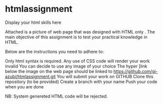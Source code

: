 # htmlassignment
Display  your html skills here

Attached is a picture of  web page that was designed with HTML only . The main objective of this assignment is to test your practical knowledge in HTML.

Below are the instructions you need to adhere to:

Only html syntax is required.
Any use of CSS code will render your work invalid
You can decide to use any image of your choice
The hyper ]link below the image on the web page should be linked to https://github.com/gi-azubi/htmlassignment.git
You will submit your work on GITHUB
Clone this repository (to be provided)
Create a branch with your name
Push your code when you are done

NB: System genereted HTML code will be rejected.
